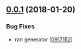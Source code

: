 <a name="0.0.1"></a>
## [0.0.1](https://github.com/dxcli/screen/compare/v0.0.0...v0.0.1) (2018-01-20)


### Bug Fixes

* ran generator ([0917152](https://github.com/dxcli/screen/commit/0917152))
